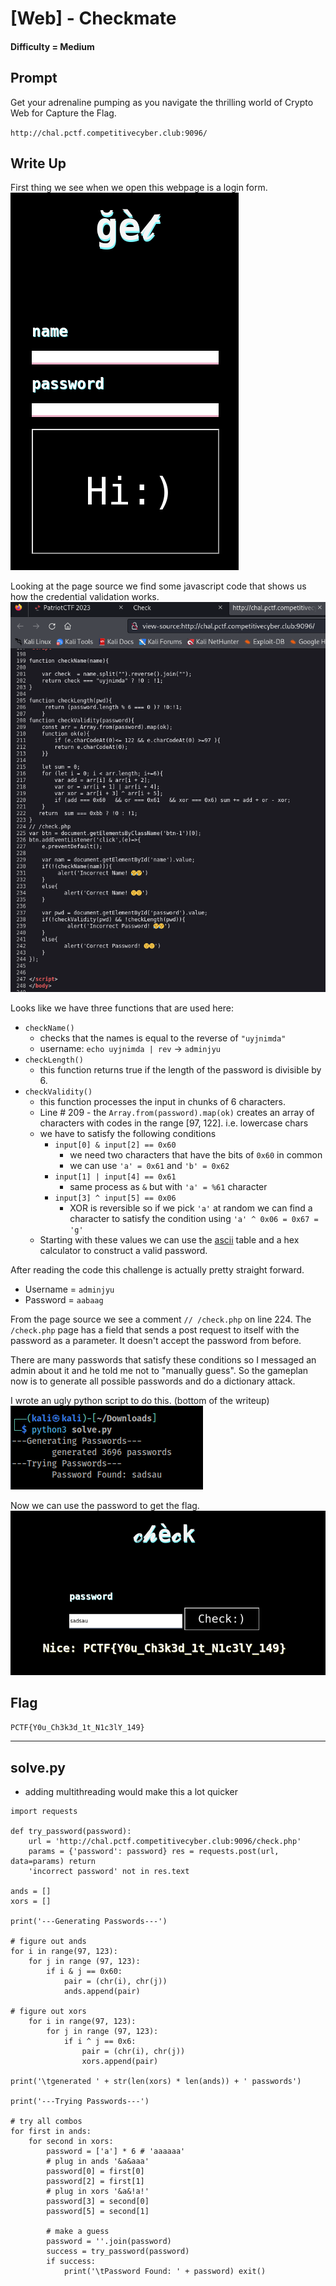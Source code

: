 # \[Web\] - Checkmate

#### Difficulty = Medium

## Prompt

Get your adrenaline pumping as you navigate the thrilling world of Crypto Web for Capture the Flag.

`http://chal.pctf.competitivecyber.club:9096/`

## Write Up

First thing we see when we open this webpage is a login form.  
![Login](../images/patriotctf2023/checkmate_login.png)  

Looking at the page source we find some javascript code that shows us how the credential validation works.  
![Page Source](../images/patriotctf2023/checkmate_source.png)  

Looks like we have three functions that are used here:
- `checkName()`
	- checks that the names is equal to the reverse of `"uyjnimda"`
	- username: `echo uyjnimda | rev` -> `adminjyu`
- `checkLength()`
	- this function returns true if the length of the password is divisible by 6.
- `checkValidity()`
	- this function processes the input in chunks of 6 characters.
	- Line # 209 - the `Array.from(password).map(ok)` creates an array of characters with codes in the range \[97, 122\]. i.e. lowercase chars
	- we have to satisfy the following conditions
		- `input[0] & input[2] == 0x60`
			- we need two characters that have the bits of `0x60` in common
			- we can use `'a' = 0x61` and `'b' = 0x62`
		- `input[1] | input[4] == 0x61`
			- same process as `&` but with `'a' = %61` character
		- `input[3] ^ input[5] == 0x06`
			- XOR is reversible so if we pick `'a'` at random we can find a character to satisfy the condition using `'a' ^ 0x06 = 0x67 = 'g'`
	- Starting with these values we can use the [ascii](https://www.asciitable.com/) table and a hex calculator to construct a valid password.

After reading the code this challenge is actually pretty straight forward.
- Username = `adminjyu`
- Password = `aabaag`

From the page source we see a comment `// /check.php` on line 224.
The `/check.php` page has a field that sends a post request to itself with the password as a parameter. It doesn't accept the password from before.

There are many passwords that satisfy these conditions so I messaged an admin about it and he told me not to "manually guess". So the gameplan now is to generate all possible passwords and do a dictionary attack.

I wrote an ugly python script to do this. (bottom of the writeup)  
![Solver|400](../images/patriotctf2023/checkmate_password.png)

Now we can use the password to get the flag.  
![Flag](../images/patriotctf2023/checkmate_flag.png)

## Flag

`PCTF{Y0u_Ch3k3d_1t_N1c3lY_149}`

---

## solve.py

- adding multithreading would make this a lot quicker

```
import requests 

def try_password(password): 
	url = 'http://chal.pctf.competitivecyber.club:9096/check.php' 
	params = {'password': password} res = requests.post(url, data=params) return 
	'incorrect password' not in res.text 
	
ands = [] 
xors = [] 

print('---Generating Passwords---') 

# figure out ands 
for i in range(97, 123): 
	for j in range (97, 123): 
		if i & j == 0x60: 
			pair = (chr(i), chr(j)) 
			ands.append(pair) 
			
# figure out xors 
	for i in range(97, 123): 
		for j in range (97, 123): 
			if i ^ j == 0x6: 
				pair = (chr(i), chr(j)) 
				xors.append(pair) 
				
print('\tgenerated ' + str(len(xors) * len(ands)) + ' passwords') 

print('---Trying Passwords---') 

# try all combos 
for first in ands: 
	for second in xors: 
		password = ['a'] * 6 # 'aaaaaa' 
		# plug in ands '&a&aaa' 
		password[0] = first[0] 
		password[2] = first[1] 
		# plug in xors '&a&!a!' 
		password[3] = second[0] 
		password[5] = second[1] 
		
		# make a guess 
		password = ''.join(password) 
		success = try_password(password) 
		if success: 
			print('\tPassword Found: ' + password) exit()
```